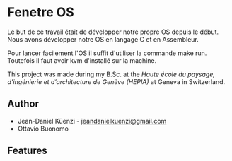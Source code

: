 # Fenetre OS

Le but de ce travail était de développer notre propre OS depuis le début. Nous avons développer notre OS en langage C et en Assembleur.

Pour lancer facilement l'OS il suffit d'utiliser la commande make run. Toutefois il faut avoir kvm d'installé sur la machine.

This project was made during my B.Sc. at the *Haute école du paysage, d’ingénierie et d’architecture de Genève (HEPIA)* at Geneva in Switzerland.

## Author
- Jean-Daniel Küenzi - jeandanielkuenzi@gmail.com
- Ottavio Buonomo

## Features